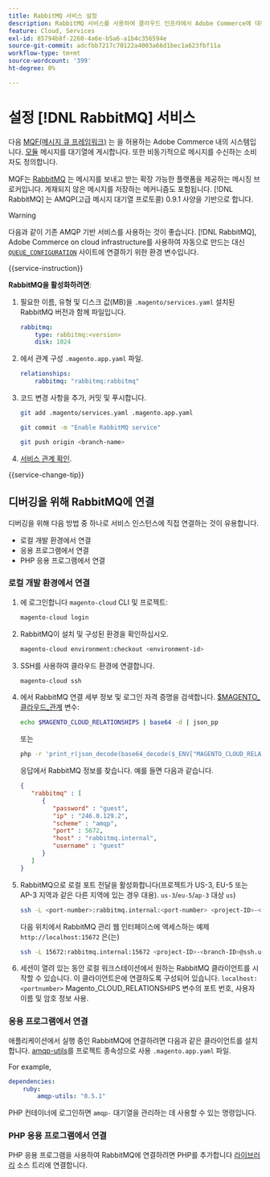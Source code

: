 ```yaml
---
title: RabbitMQ 서비스 설정
description: RabbitMQ 서비스를 사용하여 클라우드 인프라에서 Adobe Commerce에 대한 메시지 대기열을 관리하는 방법을 알아봅니다.
feature: Cloud, Services
exl-id: 85794b8f-2260-4a6e-b5a6-a1b4c356594e
source-git-commit: adcfbb7217c70122a4003a66d1bec1a623fbf11a
workflow-type: tm+mt
source-wordcount: '399'
ht-degree: 0%

---
```


# 설정 [!DNL RabbitMQ] 서비스

다음 [MQF(메시지 큐 프레임워크)](https://experienceleague.adobe.com/docs/commerce-operations/configuration-guide/message-queues/message-queue-framework.html) 는 을 허용하는 Adobe Commerce 내의 시스템입니다. [모듈](https://glossary.magento.com/module) 메시지를 대기열에 게시합니다. 또한 비동기적으로 메시지를 수신하는 소비자도 정의합니다.

MQF는 [RabbitMQ](https://www.rabbitmq.com/) 는 메시지를 보내고 받는 확장 가능한 플랫폼을 제공하는 메시징 브로커입니다. 게재되지 않은 메시지를 저장하는 메커니즘도 포함됩니다. [!DNL RabbitMQ] 는 AMQP(고급 메시지 대기열 프로토콜) 0.9.1 사양을 기반으로 합니다.

>[!WARNING]
>
>다음과 같이 기존 AMQP 기반 서비스를 사용하는 것이 좋습니다. [!DNL RabbitMQ], Adobe Commerce on cloud infrastructure를 사용하여 자동으로 만드는 대신 [`QUEUE_CONFIGURATION`](../environment/variables-deploy.md#queue_configuration) 사이트에 연결하기 위한 환경 변수입니다.

{{service-instruction}}

**RabbitMQ을 활성화하려면**:

1. 필요한 이름, 유형 및 디스크 값(MB)을 `.magento/services.yaml` 설치된 RabbitMQ 버전과 함께 파일입니다.

   ```yaml
   rabbitmq:
       type: rabbitmq:<version>
       disk: 1024
   ```

1. 에서 관계 구성 `.magento.app.yaml` 파일.

   ```yaml
   relationships:
       rabbitmq: "rabbitmq:rabbitmq"
   ```

1. 코드 변경 사항을 추가, 커밋 및 푸시합니다.

   ```bash
   git add .magento/services.yaml .magento.app.yaml
   ```

   ```bash
   git commit -m "Enable RabbitMQ service"
   ```

   ```bash
   git push origin <branch-name>
   ```

1. [서비스 관계 확인](services-yaml.md#service-relationships).

{{service-change-tip}}

## 디버깅을 위해 RabbitMQ에 연결

디버깅을 위해 다음 방법 중 하나로 서비스 인스턴스에 직접 연결하는 것이 유용합니다.

- 로컬 개발 환경에서 연결
- 응용 프로그램에서 연결
- PHP 응용 프로그램에서 연결

### 로컬 개발 환경에서 연결

1. 에 로그인합니다 `magento-cloud` CLI 및 프로젝트:

   ```bash
   magento-cloud login
   ```

1. RabbitMQ이 설치 및 구성된 환경을 확인하십시오.

   ```bash
   magento-cloud environment:checkout <environment-id>
   ```

1. SSH를 사용하여 클라우드 환경에 연결합니다.

   ```bash
   magento-cloud ssh
   ```

1. 에서 RabbitMQ 연결 세부 정보 및 로그인 자격 증명을 검색합니다. [$MAGENTO_클라우드_관계](../application/properties.md#relationships) 변수:

   ```bash
   echo $MAGENTO_CLOUD_RELATIONSHIPS | base64 -d | json_pp
   ```

   또는

   ```bash
   php -r 'print_r(json_decode(base64_decode($_ENV["MAGENTO_CLOUD_RELATIONSHIPS"])));'
   ```

   응답에서 RabbitMQ 정보를 찾습니다. 예를 들면 다음과 같습니다.

   ```json
   {
      "rabbitmq" : [
         {
            "password" : "guest",
            "ip" : "246.0.129.2",
            "scheme" : "amqp",
            "port" : 5672,
            "host" : "rabbitmq.internal",
            "username" : "guest"
         }
      ]
   }
   ```

1. RabbitMQ으로 로컬 포트 전달을 활성화합니다(프로젝트가 US-3, EU-5 또는 AP-3 지역과 같은 다른 지역에 있는 경우 대용). ``us-3``/``eu-5``/``ap-3`` 대상 ``us``)

   ```bash
   ssh -L <port-number>:rabbitmq.internal:<port-number> <project-ID>-<branch-ID>@ssh.us.magentosite.cloud
   ```

   다음 위치에서 RabbitMQ 관리 웹 인터페이스에 액세스하는 예제 `http://localhost:15672` 은(는)

   ```bash
   ssh -L 15672:rabbitmq.internal:15672 <project-ID>-<branch-ID>@ssh.us.magentosite.cloud
   ```

1. 세션이 열려 있는 동안 로컬 워크스테이션에서 원하는 RabbitMQ 클라이언트를 시작할 수 있습니다. 이 클라이언트은에 연결하도록 구성되어 있습니다. `localhost:<portnumber>` Magento_CLOUD_RELATIONSHIPS 변수의 포트 번호, 사용자 이름 및 암호 정보 사용.

### 응용 프로그램에서 연결

애플리케이션에서 실행 중인 RabbitMQ에 연결하려면 다음과 같은 클라이언트를 설치합니다. [amqp-utils](https://github.com/dougbarth/amqp-utils)를 프로젝트 종속성으로 사용 `.magento.app.yaml` 파일.

For example,

```yaml
dependencies:
    ruby:
        amqp-utils: "0.5.1"
```

PHP 컨테이너에 로그인하면 `amqp-` 대기열을 관리하는 데 사용할 수 있는 명령입니다.

### PHP 응용 프로그램에서 연결

PHP 응용 프로그램을 사용하여 RabbitMQ에 연결하려면 PHP를 추가합니다 [라이브러리](https://glossary.magento.com/library) 소스 트리에 연결합니다.
